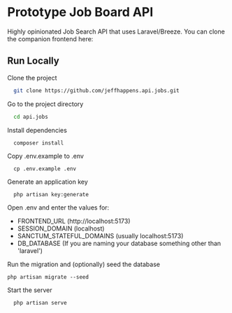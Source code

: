 
# Prototype Job Board API
Highly opinionated Job Search API that uses Laravel/Breeze. You can clone the companion frontend here: 

## Run Locally

Clone the project

```bash
  git clone https://github.com/jeffhappens.api.jobs.git
```

Go to the project directory

```bash
  cd api.jobs
```

Install dependencies

```bash
  composer install
```

Copy .env.example to .env
```
  cp .env.example .env
```

Generate an application key

```
  php artisan key:generate  
```


Open .env and enter the values for:
* FRONTEND_URL (http://localhost:5173)
* SESSION_DOMAIN (localhost)
* SANCTUM_STATEFUL_DOMAINS (usually localhost:5173)
* DB_DATABASE (If you are naming your database something other than 'laravel')



Run the migration and (optionally) seed the database
```
php artisan migrate --seed
```

Start the server

```bash
  php artisan serve
```

